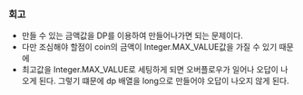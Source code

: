 ### 회고
- 만들 수 있는 금액값을 DP를 이용하여 만들어나가면 되는 문제이다.
- 다만 조심해야 할점이 coin의 금액이 Integer.MAX_VALUE값을 가질 수 있기 때문에
- 최고값을 Integer.MAX_VALUE로 세팅하게 되면 오버플로우가 일어나 오답이 나오게 된다. 그렇기 떄문에 dp 배열을 long으로 만들어야 오답이 나오지 않게 된다.